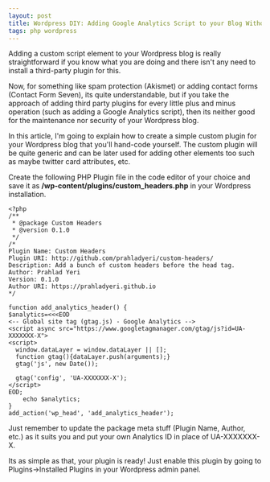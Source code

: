 ```yaml
---
layout: post
title: Wordpress DIY: Adding Google Analytics Script to your Blog Without using an External Plugin
tags: php wordpress
---
```


Adding a custom script element to your Wordpress blog is really straightforward if you know what you are doing and there isn't any need to install a third-party plugin for this.<!--more-->

Now, for something like spam protection (Akismet) or adding contact forms (Contact Form Seven), its quite understandable, but if you take the approach of adding third party plugins for every little plus and minus operation (such as adding a Google Analytics script), then its neither good for the maintenance nor security of your Wordpress blog.

In this article, I'm going to explain how to create a simple custom plugin for your Wordpress blog that you'll hand-code yourself. The custom plugin will be quite generic and can be later used for adding other elements too such as maybe twitter card attributes, etc.

Create the following PHP Plugin file in the code editor of your choice and save it as **/wp-content/plugins/custom\_headers.php** in your Wordpress installation.

    <?php 
    /**
     * @package Custom Headers
     * @version 0.1.0
     */
    /*
    Plugin Name: Custom Headers
    Plugin URI: http://github.com/prahladyeri/custom-headers/
    Description: Add a bunch of custom headers before the head tag.
    Author: Prahlad Yeri
    Version: 0.1.0
    Author URI: https://prahladyeri.github.io
    */

    function add_analytics_header() {
    $analytics=<<<EOD
    <-- Global site tag (gtag.js) - Google Analytics -->
    <script async src="https://www.googletagmanager.com/gtag/js?id=UA-XXXXXXX-X">
    <script>
      window.dataLayer = window.dataLayer || [];
      function gtag(){dataLayer.push(arguments);}
      gtag('js', new Date());

      gtag('config', 'UA-XXXXXXX-X');
    </script>
    EOD;
        echo $analytics;
    }
    add_action('wp_head', 'add_analytics_header');

Just remember to update the package meta stuff (Plugin Name, Author, etc.) as it suits you and put your own Analytics ID in place of UA-XXXXXXX-X.

Its as simple as that, your plugin is ready! Just enable this plugin by going to Plugins-\>Installed Plugins in your Wordpress admin panel.
